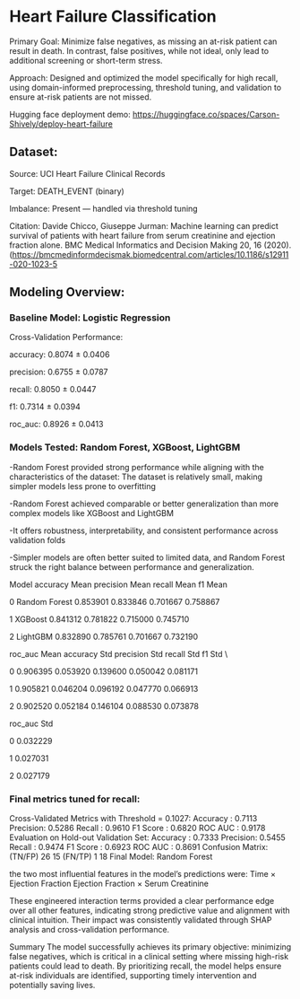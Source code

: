# Heart Failure Classification

Primary Goal:
Minimize false negatives, as missing an at-risk patient can result in death. In contrast, false positives, while not ideal, only lead to additional screening or short-term stress.

Approach:
Designed and optimized the model specifically for high recall, using domain-informed preprocessing, threshold tuning, and validation to ensure at-risk patients are not missed.

Hugging face deployment demo: https://huggingface.co/spaces/Carson-Shively/deploy-heart-failure

## Dataset:
Source: UCI Heart Failure Clinical Records

Target: DEATH_EVENT (binary)

Imbalance: Present — handled via threshold tuning

Citation:
Davide Chicco, Giuseppe Jurman: Machine learning can predict survival of patients with heart failure from serum creatinine and ejection fraction alone. BMC Medical Informatics and Decision Making 20, 16 (2020). (https://bmcmedinformdecismak.biomedcentral.com/articles/10.1186/s12911-020-1023-5

## Modeling Overview:

### Baseline Model: Logistic Regression

Cross-Validation Performance:

  accuracy: 0.8074 ± 0.0406
  
  precision: 0.6755 ± 0.0787
  
  recall: 0.8050 ± 0.0447
  
  f1: 0.7314 ± 0.0394
  
  roc_auc: 0.8926 ± 0.0413

### Models Tested: Random Forest, XGBoost, LightGBM

-Random Forest provided strong performance while aligning with the characteristics of the dataset:
The dataset is relatively small, making simpler models less prone to overfitting

-Random Forest achieved comparable or better generalization than more complex models like XGBoost and LightGBM

-It offers robustness, interpretability, and consistent performance across validation folds

-Simpler models are often better suited to limited data, and Random Forest struck the right balance between performance and generalization.

Model  accuracy Mean  precision Mean  recall Mean   f1 Mean    

0  Random Forest       0.853901        0.833846     0.701667  0.758867   

1        XGBoost       0.841312        0.781822     0.715000  0.745710   

2       LightGBM       0.832890        0.785761     0.701667  0.732190   


   roc_auc Mean  accuracy Std  precision Std  recall Std    f1 Std  \
   
0      0.906395      0.053920       0.139600    0.050042  0.081171   

1      0.905821      0.046204       0.096192    0.047770  0.066913   

2      0.902520      0.052184       0.146104    0.088530  0.073878   


   roc_auc Std  
   
0     0.032229  

1     0.027031  

2     0.027179 


### Final metrics tuned for recall:
 Cross-Validated Metrics with Threshold = 0.1027:
  Accuracy : 0.7113
  Precision: 0.5286
  Recall   : 0.9610
  F1 Score : 0.6820
  ROC AUC  : 0.9178
Evaluation on Hold-out Validation Set:
  Accuracy : 0.7333
  Precision: 0.5455
  Recall   : 0.9474
  F1 Score : 0.6923
  ROC AUC  : 0.8691
Confusion Matrix:
(TN/FP)     26     15
(FN/TP)      1     18
Final Model: Random Forest

the two most influential features in the model’s predictions were:
Time × Ejection Fraction
Ejection Fraction × Serum Creatinine

These engineered interaction terms provided a clear performance edge over all other features, indicating strong predictive value and alignment with clinical intuition.
Their impact was consistently validated through SHAP analysis and cross-validation performance.

Summary
The model successfully achieves its primary objective:
 minimizing false negatives, which is critical in a clinical setting where missing high-risk patients could lead to death.
By prioritizing recall, the model helps ensure at-risk individuals are identified, supporting timely intervention and potentially saving lives.
